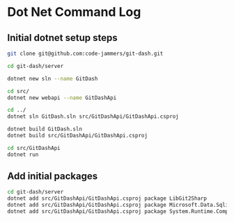 # Dot Net Command Log

## Initial dotnet setup steps

```sh
git clone git@github.com:code-jammers/git-dash.git

cd git-dash/server

dotnet new sln --name GitDash

cd src/
dotnet new webapi --name GitDashApi

cd ../
dotnet sln GitDash.sln src/GitDashApi/GitDashApi.csproj

dotnet build GitDash.sln
dotnet build src/GitDashApi/GitDashApi.csproj

cd src/GitDashApi
dotnet run
```

## Add initial packages

```sh
cd git-dash/server
dotnet add src/GitDashApi/GitDashApi.csproj package LibGit2Sharp
dotnet add src/GitDashApi/GitDashApi.csproj package Microsoft.Data.Sqlite
dotnet add src/GitDashApi/GitDashApi.csproj package System.Runtime.CompilerServices.Unsafe
```
